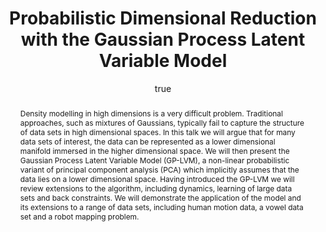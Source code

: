 ---
abstract: Density modelling in high dimensions is a very difficult problem. Traditional
  approaches, such as mixtures of Gaussians, typically fail to capture the structure
  of data sets in high dimensional spaces. In this talk we will argue that for many
  data sets of interest, the data can be represented as a lower dimensional manifold
  immersed in the higher dimensional space. We will then present the Gaussian Process
  Latent Variable Model (GP-LVM), a non-linear probabilistic variant of principal
  component analysis (PCA) which implicitly assumes that the data lies on a lower
  dimensional space. Having introduced the GP-LVM we will review extensions to the
  algorithm, including dynamics, learning of large data sets and back constraints.
  We will demonstrate the application of the model and its extensions to a range of
  data sets, including human motion data, a vowel data set and a robot mapping problem.
author:
- family: Lawrence
  given: Neil D.
  gscholar: r3SJcvoAAAAJ
  institute: University of Sheffield
  twitter: lawrennd
  url: http://inverseprobability.com
categories:
- Lawrence-google07
day: '12'
errata: []
extras:
- label: Demos Software
  link: http://inverseprobability.com/oxford/
- label: Main Software
  link: https://github.com/SheffieldML/GPmat/
group: gplvm
key: Lawrence-google07
layout: talk
linkpdf: ftp://ftp.dcs.shef.ac.uk/home/neil/gplvm_07_02.pdf
linkvideo: http://video.google.com/videoplay?docid=-5127068978792458641
month: 2
published: 2007-02-12
section: pre
title: Probabilistic Dimensional Reduction with the <span>G</span>aussian Process
  Latent Variable Model
venue: Google Research, New York, N.Y., U.S.A.
year: '2007'
youtube: DS853uA0u4I
---